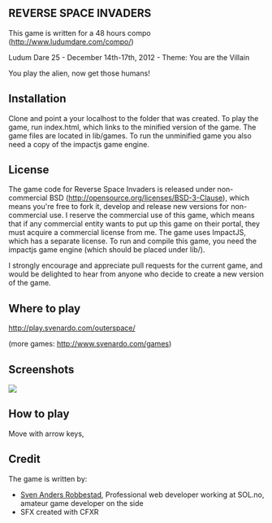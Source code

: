 REVERSE SPACE INVADERS
-------------
This game is written for a 48 hours compo (http://www.ludumdare.com/compo/)

Ludum Dare 25 - December 14th-17th, 2012 - Theme: You are the Villain

You play the alien, now get those humans!

Installation
-------------
Clone and point a your localhost to the folder that was created. To play the game, run index.html, which links
to the minified version of the game. 
The game files are located in lib/games. To run the unminified game you also need a copy of the impactjs game
engine. 

License
-------------
The game code for Reverse Space Invaders is released under non-commercial BSD (http://opensource.org/licenses/BSD-3-Clause), which means you're free to fork it, develop and release new versions for non-commercial use. I reserve
the commercial use of this game, which means that if any commercial entity wants to put up this game
on their portal, they must acquire a commercial license from me. 
The game uses ImpactJS, which has a separate license. To run and compile this game, you need the impactjs game 
engine (which should be placed under lib/). 

I strongly encourage  and appreciate pull requests for the current game, and would be delighted 
to hear from anyone who decide to create a new version of the game.

Where to play
-------------
http://play.svenardo.com/outerspace/

(more games: http://www.svenardo.com/games) 

Screenshots 
-------------
<img src="http://www.svenardo.com/images/scaliens.png">

How to play
-------------
Move with arrow keys,

Credit
-------------
The game is written by:

* [Sven Anders Robbestad](http://twitter.com/realsven), Professional web developer working at SOL.no, amateur game developer on the side 
* SFX created with CFXR

